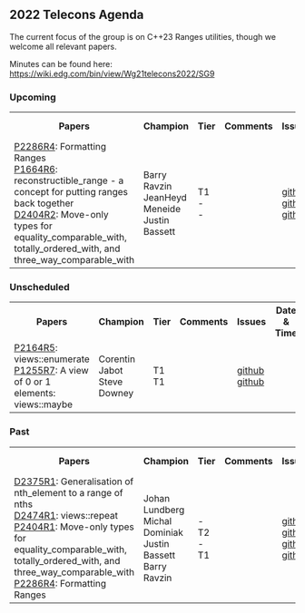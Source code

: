 ## 2022 Telecons Agenda

The current focus of the group is on C++23 Ranges utilities, though we welcome all relevant papers.

Minutes can be found here: https://wiki.edg.com/bin/view/Wg21telecons2022/SG9

### Upcoming

<table>
<tr>
<th>Papers
<th>Champion
<th>Tier
<th>Comments 
<th>Issues
<th>Date & Time

<tr>
<td><a href="https://isocpp.org/files/papers/P2286R4.html">P2286R4</a>: Formatting Ranges
<br/><a href="https://isocpp.org/files/papers/P1664R6.html">P1664R6</a>: reconstructible_range - a concept for putting ranges back together
<br/><a href="https://isocpp.org/files/papers/D2404R2.pdf">D2404R2</a>: Move-only types for equality_comparable_with, totally_ordered_with, and three_way_comparable_with
<td>Barry Ravzin
<br/>JeanHeyd Meneide
<br/>Justin Bassett
<td>T1
<br/>-
<br/>-
<td>
<td><a href="http://wg21.link/P2286/github">github</a>
<br/><a href="http://wg21.link/P1664/github">github</a>
<br/><a href="http://wg21.link/P2404/github">github</a>
<td>01-10<br/> 09:30 Pacific

</table>
  
### Unscheduled
  
<table>
<tr>
<th>Papers
<th>Champion
<th>Tier
<th>Comments 
<th>Issues
<th>Date & Time

<tr>
<td><a href="https://wg21.link/P2164">P2164R5</a>: views::enumerate
<br/><a href="https://wg21.link/P1255">P1255R7</a>: A view of 0 or 1 elements: views::maybe
<td>Corentin Jabot
<br/>Steve Downey
<td>T1
<br/>T1
<td>
<td><a href="http://wg21.link/p2164/github">github</a>
<br/><a href="http://wg21.link/P2155/github">github</a>
<td>

<!---  
Deffered by LEWG
<br/><a href="https://cplusplus.github.io/LWG/issue3534">LWG3534</a>: ranges::set_intersection and ranges::set_difference algorithm requirements are too strict
<br/><a href="http://wg21.link/LWG3534/github">github</a>
-->

</table>

### Past

<table>
<tr>
<th>Papers
<th>Champion
<th>Tier
<th>Comments 
<th>Issues
<th>Date & Time

<tr>
<td><a href="https://isocpp.org/files/papers/D2375R1.pdf">D2375R1</a>: Generalisation of nth_element to a range of nths
<br/><a href="https://isocpp.org/files/papers/D2474R1.html">D2474R1</a>: views::repeat
<br/><a href="https://wg21.link/P2404r1">P2404R1</a>: Move-only types for equality_comparable_with, totally_ordered_with, and three_way_comparable_with
<br/><a href="https://isocpp.org/files/papers/P2286R4.html">P2286R4</a>: Formatting Ranges
<td>Johan Lundberg
<br/>Michal Dominiak
<br/>Justin Bassett
<br/>Barry Ravzin
<br/>
<td>-
<br/>T2
<br/>-
<br/>T1
<td>
<td><a href="http://wg21.link/P2375/github">github</a>
<br/><a href="http://wg21.link/P2474/github">github</a>
<br/><a href="http://wg21.link/P2404/github">github</a>
<br/><a href="http://wg21.link/P2286/github">github</a>
<td>01-03<br/> 09:30 Pacific
  
</table>
